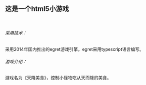 <h2>这是一个html5小游戏</h2>
<br>
<h6>采用技术：</h6>
<p>
采用2014年国内推出的egret游戏引擎。egret采用typescript语言编写。
</p>
<h6>游戏介绍：</h6>
<p>
游戏名为《天降美食》，控制小怪物吃从天而降的美食。
</p>